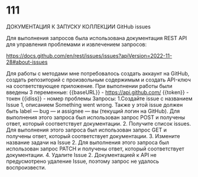 # 111
ДОКУМЕНТАЦИЯ К ЗАПУСКУ КОЛЛЕКЦИИ GitHub issues

Для выполнения запросов была использована документация REST API для управления проблемами и извлечением запросов:

https://docs.github.com/en/rest/issues/issues?apiVersion=2022-11-28#about-issues

Для работы с методами мне потребовалось создать аккаунт на GitHub, создать репозиторий с произвольным содержимым и создать API-ключ на соответствующее приложение.
При выполнении работы были введены 3 переменные: 
{{baseURL}} - https://api.github.com/
{{token}} - токен
{{idiss}} - номер проблемы
Запросы:
1.Создайте issue с названием Issue 1, описанием Something went wrong. Также у этой issue должен быть label — bug — и assignee — вы (текущий логин на GitHub).
 Для выполнения этого запроса был использован запрос POST  и получены ответ, который соответствует документации.
2. Получите список issues.
Для выполнения этого запроса был использован запрос GET и получены ответ, который соответствует документации.
3. Измените название задачи на Issue 2.
Для выполнения этого запроса был использован запрос PATCH  и получены ответ, который соответствует документации.
4. Удалите Issue 2.
Документацией к API не предусмотрено удаление  Issue, поэтому запрос не удалось воспроизвести.
